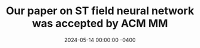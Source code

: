 ---
title: "Our paper on ST field neural network was accepted by ACM MM"
date: 2024-05-14 00:00:00 -0400
---